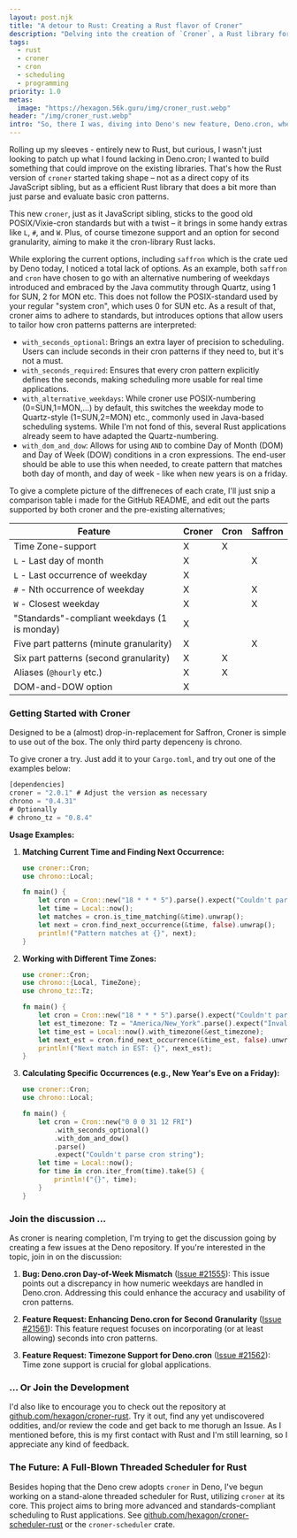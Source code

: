 ```yaml
---
layout: post.njk
title: "A detour to Rust: Creating a Rust flavor of Croner"
description: "Delving into the creation of `Croner`, a Rust library for cron scheduling, inspired by limitations in Deno.cron and the lack of timezone and second granularity support in existing Rust libraries."
tags:
  - rust
  - croner
  - cron
  - scheduling
  - programming
priority: 1.0
metas:
  image: "https://hexagon.56k.guru/img/croner_rust.webp"
header: "/img/croner_rust.webp"
intro: "So, there I was, diving into Deno's new feature, Deno.cron, when something caught my eye. It was missing a few things – support for time zones, second granularity, and some extended cron-syntax I like. It got me thinking: could I fill these gaps? Despite not having dabbled in Rust before, I had a fair bit of fun creating the [croner](https://github.com/hexagon/croner) library for JavaScript and TypeScript, so why not give it a shot in Rust?"
---
```

Rolling up my sleeves - entirely new to Rust, but curious, I wasn't just looking to patch up what I found lacking in Deno.cron; I wanted to build something that could improve on the existing libraries. That's how the Rust version of `croner` started taking shape – not as a direct copy of its JavaScript sibling, but as a efficient Rust library that does a bit more than just parse and evaluate basic cron patterns.

This new `croner`, just as it JavaScript sibling, sticks to the good old POSIX/Vixie-cron standards but with a twist – it brings in some handy extras like `L`, `#`, and `W`. Plus, of course timezone support and an option for second granularity, aiming to make it the cron-library Rust lacks.

While exploring the current options, including `saffron` which is the crate ued by Deno today, I noticed a total lack of options. As an example, both `saffron` and `cron` have chosen to go with an alternative numbering of weekdays introduced and embraced by the Java commutity through Quartz, using 1 for SUN, 2 for MON etc. This does not follow the POSIX-standard used by your regular "system cron", which uses 0 for SUN etc. As a result of that, croner aims to adhere to standards, but introduces options that allow users to tailor how cron patterns patterns are interpreted:

*   `with_seconds_optional`: Brings an extra layer of precision to scheduling. Users can include seconds in their cron patterns if they need to, but it's not a must.
*   `with_seconds_required`: Ensures that every cron pattern explicitly defines the seconds, making scheduling more usable for real time applications.
*   `with_alternative_weekdays`: While croner use POSIX-numbering (0=SUN,1=MON,...) by default, this switches the weekday mode to Quartz-style (1=SUN,2=MON) etc., commonly used in Java-based scheduling systems. While I'm not fond of this, several Rust applications already seem to have adapted the Quartz-numbering.
*   `with_dom_and_dow`: Allows for using `AND` to combine Day of Month (DOM) and Day of Week (DOW) conditions in a cron expressions. The end-user should be able to use this when needed, to create pattern that matches both day of month, and day of week - like when new years is on a friday.

To give a complete picture of the diffreneces of each crate, I'll just snip a comparison table i made for the GitHub README, and edit out the parts supported by both croner and the pre-existing alternatives;

Feature              | Croner      | Cron      | Saffron |
---------------------|-------------|-----------|---------|
Time Zone-support | X         |    X    |     | 
`L` - Last day of month | X         |         |   X   |
`L` - Last occurrence of weekday |    X     |       |       |
`#` - Nth occurrence of weekday |    X     |      |   X    |
`W` - Closest weekday |    X     |        |  X     |
"Standards"-compliant weekdays (1 is monday) |   X    |      |       |
Five part patterns (minute granularity) |  X   |         |    X   |
Six part patterns (second granularity)|  X   |    X    |       |
Aliases (`@hourly` etc.) |  X           |     X      |          |
DOM-and-DOW option |    X     |           |         |

### Getting Started with Croner

Designed to be a (almost) drop-in-replacement for Saffron, Croner is simple to use out of the box. The only third party depenceny is chrono.

To give croner a try. Just add it to your `Cargo.toml`, and try out one of the examples below:

```rust
[dependencies]
croner = "2.0.1" # Adjust the version as necessary
chrono = "0.4.31"
# Optionally
# chrono_tz = "0.8.4"
```

**Usage Examples:**

1. **Matching Current Time and Finding Next Occurrence:**

   ```rust
   use croner::Cron;
   use chrono::Local;

   fn main() {
       let cron = Cron::new("18 * * * 5").parse().expect("Couldn't parse cron string");
       let time = Local::now();
       let matches = cron.is_time_matching(&time).unwrap();
       let next = cron.find_next_occurrence(&time, false).unwrap();
       println!("Pattern matches at {}", next);
   }
   ```

2. **Working with Different Time Zones:**

   ```rust
   use croner::Cron;
   use chrono::{Local, TimeZone};
   use chrono_tz::Tz;

   fn main() {
       let cron = Cron::new("18 * * * 5").parse().expect("Couldn't parse cron string");
       let est_timezone: Tz = "America/New_York".parse().expect("Invalid timezone");
       let time_est = Local::now().with_timezone(&est_timezone);
       let next_est = cron.find_next_occurrence(&time_est, false).unwrap();
       println!("Next match in EST: {}", next_est);
   }
   ```

3. **Calculating Specific Occurrences (e.g., New Year's Eve on a Friday):**

   ```rust
   use croner::Cron;
   use chrono::Local;

   fn main() {
       let cron = Cron::new("0 0 0 31 12 FRI")
           .with_seconds_optional()
           .with_dom_and_dow()
           .parse()
           .expect("Couldn't parse cron string");
       let time = Local::now();
       for time in cron.iter_from(time).take(5) {
           println!("{}", time);
       }
   }
   ```


### Join the discussion ...

As croner is nearing completion, I'm trying to get the discussion going by creating a few issues at the Deno repository. If you're interested in the topic, join in on the discussion:

1. **Bug: Deno.cron Day-of-Week Mismatch** ([Issue #21555](https://github.com/denoland/deno/issues/21555)): This issue points out a discrepancy in how numeric weekdays are handled in Deno.cron. Addressing this could enhance the accuracy and usability of cron patterns.

2. **Feature Request: Enhancing Deno.cron for Second Granularity** ([Issue #21561](https://github.com/denoland/deno/issues/21561)): This feature request focuses on incorporating (or at least allowing) seconds into cron patterns.

3. **Feature Request: Timezone Support for Deno.cron** ([Issue #21562](https://github.com/denoland/deno/issues/21562)): Time zone support is crucial for global applications.

### ... Or Join the Development

I'd also like to encourage you to check out the repository at [github.com/hexagon/croner-rust](https://github.com/hexagon/croner-rust). Try it out, find any yet undiscovered oddities, and/or review the code and get back to me thorugh an Issue. As I mentioned before, this is my first contact with Rust and I'm still learning, so I appreciate any kind of feedback.

### The Future: A Full-Blown Threaded Scheduler for Rust

Besides hoping that the Deno crew adopts `croner` in Deno, I've begun working on a stand-alone threaded scheduler for Rust, utilizing `croner` at its core. This project aims to bring more advanced and standards-compliant scheduling to Rust applications. See [github.com/hexagon/croner-scheduler-rust](https://github.com/hexagon/croner-scheduler-rust) or the `croner-scheduler` crate.

